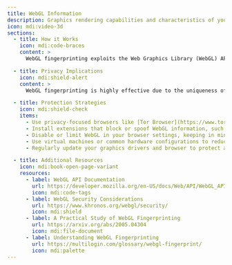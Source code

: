 ```yaml
---
title: WebGL Information
description: Graphics rendering capabilities and characteristics of your device's GPU.
icon: mdi:video-3d
sections:
  - title: How it Works
    icon: mdi:code-braces
    content: >
      WebGL fingerprinting exploits the Web Graphics Library (WebGL) API to gather detailed information about your graphics hardware and drivers. By rendering complex 3D scenes or shaders and analyzing the output, trackers can detect subtle differences caused by your GPU, graphics driver version, and even specific hardware configurations. The `WEBGL_debug_renderer_info` extension exposes the unmasked renderer and vendor strings, providing direct information about your GPU. However, access to this extension is restricted in some browsers due to privacy concerns.

  - title: Privacy Implications
    icon: mdi:shield-alert
    content: >
      WebGL fingerprinting is highly effective due to the uniqueness of graphics hardware configurations. It can persistently track devices across sessions and even different browsers. Exposing detailed graphics information also poses potential security risks, as vulnerabilities in specific GPU drivers can be targeted.

  - title: Protection Strategies
    icon: mdi:shield-check
    items:
      - Use privacy-focused browsers like [Tor Browser](https://www.torproject.org/), which includes mitigations against WebGL fingerprinting.
      - Install extensions that block or spoof WebGL information, such as [CanvasBlocker](https://addons.mozilla.org/en-US/firefox/addon/canvasblocker/) or [WebGL Fingerprint Defender](https://addons.mozilla.org/en-US/firefox/addon/webgl-fingerprint-defender/).
      - Disable or limit WebGL in your browser settings, keeping in mind that this may affect the functionality of some websites.
      - Use virtual machines or common hardware configurations to reduce the uniqueness of your graphics hardware.
      - Regularly update your graphics drivers and browser to protect against security vulnerabilities.

  - title: Additional Resources
    icon: mdi:book-open-page-variant
    resources:
      - label: WebGL API Documentation
        url: https://developer.mozilla.org/en-US/docs/Web/API/WebGL_API
        icon: mdi:code-tags
      - label: WebGL Security Considerations
        url: https://www.khronos.org/webgl/security/
        icon: mdi:shield
      - label: A Practical Study of WebGL Fingerprinting
        url: https://arxiv.org/abs/2005.04304
        icon: mdi:file-document
      - label: Understanding WebGL Fingerprinting
        url: https://multilogin.com/glossary/webgl-fingerprint/
        icon: mdi:palette
---
```


